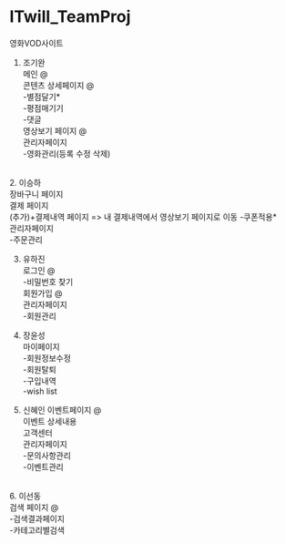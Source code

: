 # ITwill_TeamProj
영화VOD사이트
<br>
1. 조기완<br>
메인 @<br>
콘텐츠 상세페이지 @<br>
-별점달기*<br>
-평점매기기<br>
-댓글<br>
영상보기 페이지 @<br>
관리자페이지<br>
-영화관리(등록 수정 삭제)<br>
<br>
2. 이승하<br>
장바구니 페이지<br>
결제 페이지<br>
(추가)+결제내역 페이지 => 내 결제내역에서 영상보기 페이지로 이동
-쿠폰적용*<br>
관리자페이지<br>
-주문관리<br>

3. 유하진<br>
로그인 @<br>
-비밀번호 찾기<br>
회원가입 @<br>
관리자페이지<br>
-회원관리<br>

4. 장윤성<br>
마이페이지<br>
-회원정보수정<br>
-회원탈퇴<br>
-구입내역<br>
-wish list<br>

5. 신혜인
이벤트페이지 @<br>
이벤트 상세내용<br>
고객센터<br>
관리자페이지<br>
-문의사항관리<br>
-이벤트관리<br>
<br>
6. 이선동<br>
검색 페이지 @<br>
-검색결과페이지<br>
-카테고리별검색<br>
